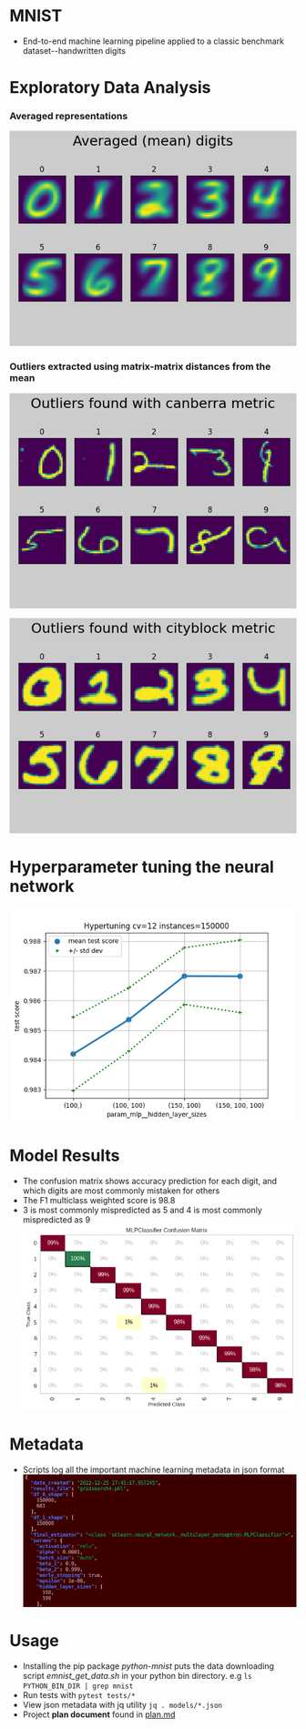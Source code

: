 # MNIST
* End-to-end machine learning pipeline applied to a classic benchmark dataset--handwritten digits

# Exploratory Data Analysis
### Averaged representations 
![Alt text](./figures/eda_mean_digit_grid.png "Averaged pictures of handwritten digits")

### Outliers extracted using matrix-matrix distances from the mean
![Alt text](./figures/eda_oddball_canberra_digit_grid.png "Oddballs - canberra metric")

![Alt text](./figures/eda_oddball_cityblock_digit_grid.png "Oddballs - cityblock metric")

# Hyperparameter tuning the neural network
![Alt text](./figures/gridsearch2.png "Hypertuning neural net dimensions")

# Model Results
* The confusion matrix shows accuracy prediction for each digit, and which digits are most commonly mistaken for others
* The F1 multiclass weighted score is 98.8
* 3 is most commonly mispredicted as 5 and 4 is most commonly mispredicted as 9
![Alt text](./figures/model_mlp1_confusion_matrix.png)

# Metadata 
* Scripts log all the important machine learning metadata in json format
![Alt text](./figures/screenshot_metadata_gridsearch.png "metadata")

# Usage
* Installing the pip package *python-mnist* puts the data downloading script *emnist_get_data.sh* in your python bin directory. e.g 
```ls PYTHON_BIN_DIR | grep mnist```
* Run tests with ```pytest tests/*```
* View json metadata with jq utility ```jq . models/*.json```
* Project **plan document** found in [plan.md](plan.md)
